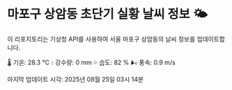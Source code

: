
# 마포구 상암동 초단기 실황 날씨 정보 🌤️

이 리포지토리는 기상청 API를 사용하여 서울 마포구 상암동의 날씨 정보를 업데이트합니다. 

🌡️ 기온: 28.3 ℃
💧 강수량: 0 mm
💦 습도: 82 %
🌬️ 풍속: 0.9 m/s

마지막 업데이트 시각: 2025년 08월 25일 03시 14분    
